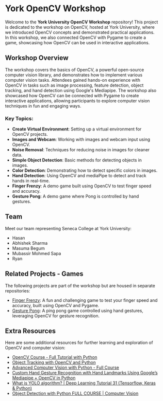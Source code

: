 # York OpenCV Workshop

Welcome to the **York University OpenCV Workshop** repository! This project is dedicated to the workshop on OpenCV, hosted at York University, where we introduced OpenCV concepts and demonstrated practical applications. In this workshop, we also connected OpenCV with Pygame to create a game, showcasing how OpenCV can be used in interactive applications.

## Workshop Overview

The workshop covers the basics of OpenCV, a powerful open-source computer vision library, and demonstrates how to implement various computer vision tasks. Attendees gained hands-on experience with OpenCV in tasks such as image processing, feature detection, object tracking, and hand detection using Google's Mediapipe. The workshop also showcased how OpenCV can be connected with Pygame to create interactive applications, allowing participants to explore computer vision techniques in fun and engaging ways.


### Key Topics:
- **Create Virtual Environment**: Setting up a virtual environment for OpenCV projects.
- **Images and Webcam**: Working with images and webcam input using OpenCV.
- **Noise Removal**: Techniques for reducing noise in images for cleaner data.
- **Simple Object Detection**: Basic methods for detecting objects in images.
- **Color Detection**: Demonstrating how to detect specific colors in images.
- **Hand Detection**: Using OpenCV and mediaPipe to detect and track hands in real-time.
- **Finger Frenzy**: A demo game built using OpenCV to test finger speed and accuracy.
- **Gesture Pong**: A demo game where Pong is controlled by hand gestures.

## Team

Meet our team representing Seneca College at York University:

- Hasan
- Abhishek Sharma
- Masuma Begum
- Mubassir Mohmed Sapa
- Ryan


## Related Projects - Games

The following projects are part of the workshop but are housed in separate repositories:

- [Finger Frenzy](https://github.com/MohHasan1/Finger-Frenzy): A fun and challenging game to test your finger speed and accuracy, built using OpenCV and Pygame.
- [Gesture Pong](https://github.com/MohHasan1/Gesture-Pong): A ping pong game controlled using hand gestures, leveraging OpenCV for gesture recognition.

## Extra Resources

Here are some additional resources for further learning and exploration of OpenCV and computer vision:

- [OpenCV Course - Full Tutorial with Python](https://youtu.be/oXlwWbU8l2o?si=J0TN56p0nM80LEKb)
- [Object Tracking with OpenCV and Python](https://youtu.be/O3b8lVF93jU?si=kJpz2o-6RqRFmIYV)
- [Advanced Computer Vision with Python - Full Course](https://youtu.be/01sAkU_NvOY?si=6jw90zmge5cO29AC)
- [Custom Hand Gesture Recognition with Hand Landmarks Using Google’s Mediapipe + OpenCV in Python](https://youtu.be/a99p_fAr6e4?si=ys2OMrmtmufZpYU-)
- [What is YOLO algorithm? | Deep Learning Tutorial 31 (Tensorflow, Keras & Python)](https://youtu.be/ag3DLKsl2vk?si=2I2y9YRA9Rz5-1CZ)
- [Object Detection with Python FULL COURSE | Computer Vision](https://youtu.be/UL2cfTTqdNo?si=uIjaxPt5gCq5Pkqs)
